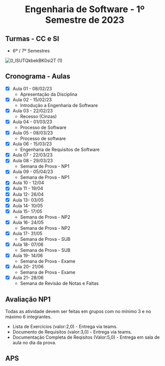 <h1 align="center">
    Engenharia de Software - 1º Semestre de 2023
</h1>


## Turmas - CC e SI
- 6º / 7º Semestres


![0_lSUTQkbekBK0si2T (1)](https://user-images.githubusercontent.com/70485830/217600081-5bdefd35-f399-4c10-8caf-4375e1b933b8.jpg)


## Cronograma - Aulas 

- [x]  Aula 01 - 08/02/23
    - Apresentação da Disciplina
- [x]  Aula 02 - 15/02/23
    - Introdução a Engenharia de Software
- [x]  Aula 03 - 22/02/23
    - Recesso (Cinzas) 
- [x]  Aula 04 - 01/03/23 
    - Processo de Software
- [x]  Aula 05 - 08/03/23
    - Processo de software
- [x]  Aula 06 - 15/03/23
    - Engenharia de Requisitos de Software
- [x] Aula 07 - 22/03/23
- [x]  Aula 08 - 29/03/23
    - Semana de Prova - NP1
- [x]  Aula 09 - 05/04/23
    - Semana de Prova - NP1
- [x]  Aula 10 - 12/04
- [x]  Aula 11 - 19/04
- [x]  Aula 12- 26/04
- [x]  Aula 13- 03/05
- [x]  Aula 14- 10/05
- [x]  Aula 15- 17/05
    - Semana de Prova - NP2
- [x]  Aula 16- 24/05
    - Semana de Prova - NP2
- [x]  Aula 17- 31/05
    - Semana de Prova - SUB
- [x]  Aula 18- 07/06
    - Semana de Prova - SUB
- [x]  Aula 19- 14/06
    - Semana de Prova - Exame
- [x]  Aula 20- 21/06
    - Semana de Prova - Exame
- [x]  Aula 21- 28/06
    - Semana de Revisão de Notas e Faltas
    
## Avaliação NP1 
Todas as atividade devem ser feitas em grupos com no mínimo 3 e no máximo 6 integrantes.
- Lista de Exercícios (valor:2,0) - Entrega via teams.
- Documento de Requisitos (valor:3,0) - Entrega via teams.
- Documentação Completa de Reqisitos (Valor:5,0) - Entrega em sala de aula no dia da prova.

## APS

